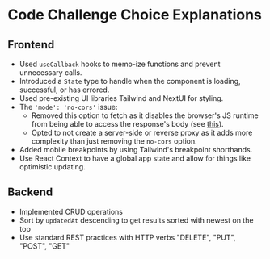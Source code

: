 # Code Challenge Choice Explanations

## Frontend

- Used `useCallback` hooks to memo-ize functions and prevent unnecessary calls.
- Introduced a `State` type to handle when the component is loading, successful, or has errored.
- Used pre-existing UI libraries Tailwind and NextUI for styling.
- The `'mode': 'no-cors'` issue:
  - Removed this option to fetch as it disables the browser's JS runtime from being able to access the response's body (see [this](https://stackoverflow.com/a/43268098/16245971)).
  - Opted to not create a server-side or reverse proxy as it adds more complexity than just removing the `no-cors` option.
- Added mobile breakpoints by using Tailwind's breakpoint shorthands.
- Use React Context to have a global app state and allow for things like optimistic updating.

## Backend

- Implemented CRUD operations
- Sort by `updatedAt` descending to get results sorted with newest on the top
- Use standard REST practices with HTTP verbs "DELETE", "PUT", "POST", "GET"
